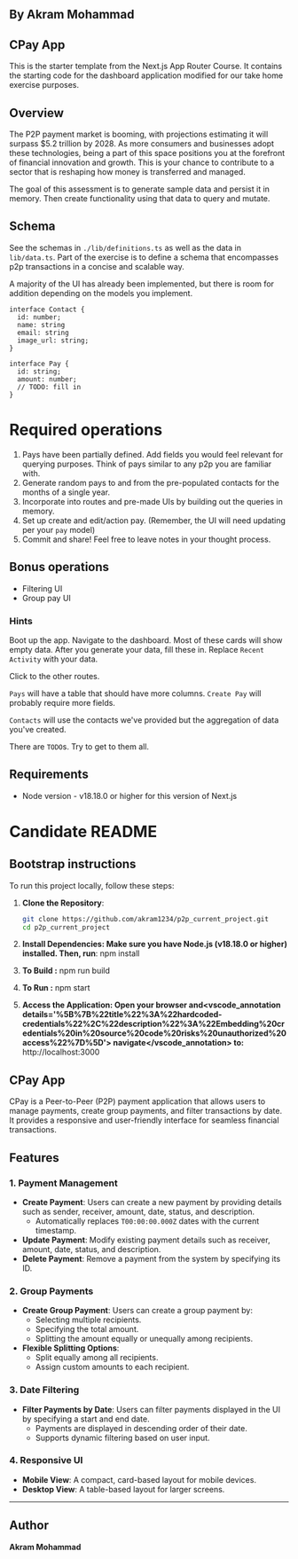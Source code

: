 ## By Akram Mohammad


## CPay App

This is the starter template from the Next.js App Router Course. It contains the starting code for the dashboard application modified for our take home exercise purposes.

## Overview

The P2P payment market is booming, with projections estimating it will surpass $5.2 trillion by 2028. As more consumers and businesses adopt these technologies, being a part of this space positions you at the forefront of financial innovation and growth. This is your chance to contribute to a sector that is reshaping how money is transferred and managed.

The goal of this assessment is to generate sample data and persist it in memory. Then create functionality using that data to query and mutate.

## Schema

See the schemas in `./lib/definitions.ts` as well as the data in `lib/data.ts`. Part of the exercise is to define a schema that encompasses p2p transactions in a concise and scalable way.

A majority of the UI has already been implemented, but there is room for addition depending on the models you implement.

```
interface Contact {
  id: number;
  name: string
  email: string
  image_url: string;
}

interface Pay {
  id: string;
  amount: number;
  // TODO: fill in 
}
```

# Required operations

1. Pays have been partially defined. Add fields you would feel relevant for querying purposes. Think of pays similar to any p2p you are familiar with. 
2. Generate random pays to and from the pre-populated contacts for the months of a single year. 
3. Incorporate into routes and pre-made UIs by building out the queries in memory.
4. Set up create and edit/action pay. (Remember, the UI will need updating per your `pay` model)
5. Commit and share! Feel free to leave notes in your thought process.

## Bonus operations

- Filtering UI
- Group pay UI

### Hints

Boot up the app. Navigate to the dashboard. Most of these cards will show empty data. 
After you generate your data, fill these in. Replace `Recent Activity` with your data.

Click to the other routes. 

`Pays` will have a table that should have more columns. `Create Pay` will probably require more fields.

`Contacts` will use the contacts we've provided but the aggregation of data you've created. 

There are `TODO`s. Try to get to them all.

## Requirements

- Node version - v18.18.0 or higher for this version of Next.js

# Candidate README
## Bootstrap instructions
To run this project locally, follow these steps:

1. **Clone the Repository**:
   ```bash
   git clone https://github.com/akram1234/p2p_current_project.git
   cd p2p_current_project
2. **Install Dependencies: Make sure you have Node.js (v18.18.0 or higher) installed. Then, run**:
npm install

4. **To Build :**
npm run build

5. **To Run :**
npm start

6. **Access the Application: Open your browser and<vscode_annotation details='%5B%7B%22title%22%3A%22hardcoded-credentials%22%2C%22description%22%3A%22Embedding%20credentials%20in%20source%20code%20risks%20unauthorized%20access%22%7D%5D'> navigate</vscode_annotation> to:** 
http://localhost:3000


## CPay App

CPay is a Peer-to-Peer (P2P) payment application that allows users to manage payments, create group payments, and filter transactions by date. It provides a responsive and user-friendly interface for seamless financial transactions.


## Features

### 1. **Payment Management**
- **Create Payment**: Users can create a new payment by providing details such as sender, receiver, amount, date, status, and description.
  - Automatically replaces `T00:00:00.000Z` dates with the current timestamp.
- **Update Payment**: Modify existing payment details such as receiver, amount, date, status, and description.
- **Delete Payment**: Remove a payment from the system by specifying its ID.

### 2. **Group Payments**
- **Create Group Payment**: Users can create a group payment by:
  - Selecting multiple recipients.
  - Specifying the total amount.
  - Splitting the amount equally or unequally among recipients.
- **Flexible Splitting Options**:
  - Split equally among all recipients.
  - Assign custom amounts to each recipient.

### 3. **Date Filtering**
- **Filter Payments by Date**: Users can filter payments displayed in the UI by specifying a start and end date.
  - Payments are displayed in descending order of their date.
  - Supports dynamic filtering based on user input.

### 4. **Responsive UI**
- **Mobile View**: A compact, card-based layout for mobile devices.
- **Desktop View**: A table-based layout for larger screens.

---

## Author

**Akram Mohammad**
